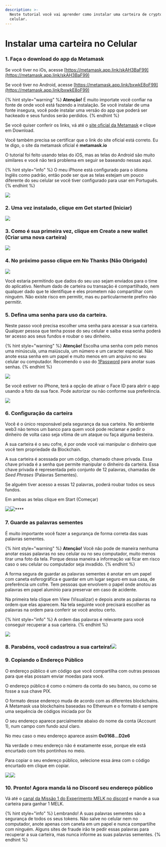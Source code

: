 ```yaml
---
description: >-
  Neste tutorial você vai aprender como instalar uma carteira de crypto no seu
  celular.
---
```


# Instalar uma carteira no Celular

### 1. Faça o download do app da Metamask

Se você tiver no iOs, acesse [https://metamask.app.link/skAH3BaF99](https://metamask.app.link/skAH3BaF99)

Se você tiver no Android, acesse [https://metamask.app.link/bxwkE8oF99](https://metamask.app.link/bxwkE8oF99)

{% hint style="warning" %}
**Atenção!** É muito importate você confiar na fonte de onde você está fazendo a instalação. Se você instalar de uma fonte insegura, você pode instalar uma versão do app que poderá ser hackeado e seus fundos serão perdidos.
{% endhint %}

Se você quiser conferir os links, vá até o [site oficial da Metamask](https://metamask.io/) e clique em Download.

Você também precisa se certificar que o link do site oficial está correto. Eu te digo, o site da metamask oficial é **metamask.io**

O tutorial foi feito usando telas do iOS, mas as telas do Android são muito similares e você não terá problema em seguir se baseando nessas aqui.

{% hint style="info" %}
O meu iPhone está configurado para o idioma Inglês como padrão, então pode ser que as telas estejam um pouco diferente do seu celular se você tiver configurado para usar em Português.
{% endhint %}

![](../../.gitbook/assets/IMG\_84E7FE1DCE59-1.jpeg)

### 2. Uma vez instalado, clique em Get started (Iniciar)

![](../../.gitbook/assets/IMG\_0640.PNG)

### 3. Como é sua primeira vez, clique em Create a new wallet (Criar uma nova carteira)

![](../../.gitbook/assets/IMG\_0641.PNG)

### 4. No próximo passo clique em No Thanks (Não Obrigado)

![](../../.gitbook/assets/IMG\_0642.PNG)

Você estaria permitindo que dados do seu uso sejam enviados para o time do aplicativo. Nenhum dado de carteira ou transação é compartilhado, nem qualquer dado que te identifique e eles prometem não compartilhar com ninguém. Não existe risco em permitir, mas eu particularmente prefiro não permitir.

### 5. Defina uma senha para uso da carteira.

Neste passo você precisa escolher uma senha para acessar a sua carteira. Qualquer pessoa que tenha posse do seu celular e saiba essa senha poderá ter acesso aos seus fundos e roubar o seu dinheiro.

{% hint style="warning" %}
**Atenção!** Escolha uma senha com pelo menos uma minúscula, uma maiúscula, um número e um caracter especial. Não anote essa senha em um papel e muito menos em um arquivo no seu celular ou computador. Recomendo o uso do [1Password](https://1password.com/pt/) para anotar suas senhas.
{% endhint %}

![](../../.gitbook/assets/IMG\_0644.PNG)

Se você estiver no iPhone, terá a opção de ativar o Face ID para abrir o app usando a foto da sua face. Pode autorizar ou não conforme sua preferência.

![](../../.gitbook/assets/IMG\_0646.PNG)

### **6. Configuração da carteira**

Você é o único responsável pela segurança da sua carteira. No ambiente web3 nào temos um banco para quem você pode reclamar e pedir o dinheiro de volta caso seja vítima de um ataque ou faça alguma besteira.

A sua carteira é o seu cofre, é por onde você vai manipular o dinheiro que você tem propriedade da Blockchain.

A sua carteira é acessada por um código, chamado chave privada. Essa chave privada é a senha que permite manipular o dinheiro da carteira. Essa chave privada é representada pelo conjunto de 12 palavras, chamadas de _Seed Phrases_ (Palavras Sementes).

Se alguém tiver acesso a essas 12 palavras, poderá roubar todos os seus fundos.

Em ambas as telas clique em Start (Começar)

****![](../../.gitbook/assets/IMG\_0647.PNG)****![](../../.gitbook/assets/IMG\_0648.PNG)****

### **7. Guarde as palavras sementes**

É muito importante você fazer a segurança de forma correta das suas palavras sementes.

{% hint style="warning" %}
**Atenção!** Você não pode de maneira nenhuma anotar essas palavras no seu celular ou no seu computador, muito menos tirar uma foto da tela. Porque dessa maneira a informação vai ficar em risco caso o seu celular ou computador seja invadido.
{% endhint %}

A forma segura de guardar as palavras sementes é anotar em um papel com caneta esferográfica e guardar em um lugar seguro em sua casa, de preferência um cofre. Tem pessoas que envolvem o papel onde anotou as palavras em papel alumínio para preservar em caso de acidente.

Na primeira tela clique em View (Visualizar) e depois anote as palavras na ordem que elas aparecem. Na tela seguinte você precisará escolher as palavras na ordem para conferir se você anotou certo.

{% hint style="info" %}
A ordem das palavras é relevante para você conseguir recuperar a sua carteira.
{% endhint %}

![](../../.gitbook/assets/IMG\_0649.PNG)

### 8. Parabéns, você cadastrou a sua carteira!![](../../.gitbook/assets/IMG\_0651.PNG)

### 9. Copiando o Endereço Público

O endereço público é um código que você compartilha com outras pessoas para que elas possam enviar moedas para você.

O endereço público é como o número da conta do seu banco, ou como se fosse a sua chave PIX.

O formato desse endereço muda de acordo com as diferentes blockchains. A Metamask usa blockchains baseadas no Ethereum e o formato é sempre uma sequência de códigos iniciada por 0x

O seu endereço aparece parcialmente abaixo do nome da conta (Account 1), num campo com fundo azul claro.

No meu caso o meu endereço aparece assim **0x0168...D2e6**

Na verdade o meu endereço não é exatamente esse, porque ele está encurtado com três pontinhos no meio.

Para copiar o seu endereço público, selecione essa área com o código encurtado em clique em copiar.

![](../../.gitbook/assets/IMG\_0652.PNG)![](../../.gitbook/assets/IMG\_0653.PNG)

### 10. Pronto! Agora manda lá no Discord seu endereço público

Vá até o [canal da Missão 1 do Experimento MELK no discord](https://discord.gg/2SjfbXw6pd) e mande a sua carteira para ganhar 1 MELK.&#x20;

{% hint style="info" %}
Lembrando! A suas palavras sementes são a segurança de todos os seus tokens. Não salve no celular nem no computador, anote apenas com caneta em um papel e nunca compartilhe com ninguém. Alguns sites de fraude irão te pedir essas palavras para recuperar a sua carteira, mas nunca informe as suas palavras sementes.
{% endhint %}
